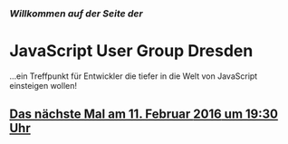 ### *Willkommen auf der Seite der*

# JavaScript User Group Dresden


…ein Treffpunkt für Entwickler die tiefer in die Welt von JavaScript einsteigen wollen!

## [Das nächste Mal am 11. Februar **2016** um 19:30 Uhr](#5treffenderusergroup)
